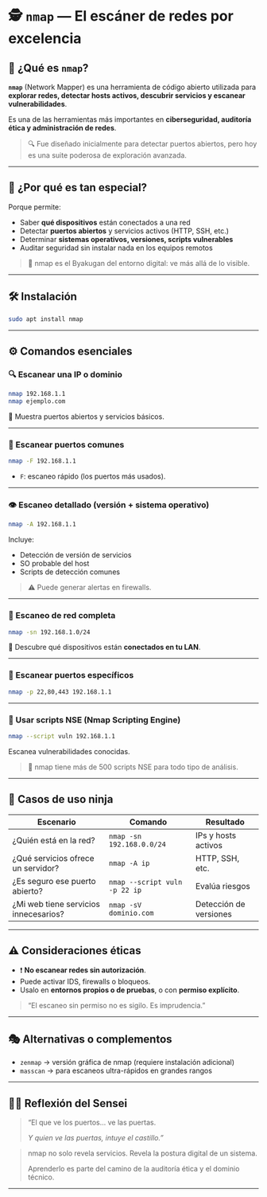 # 🕵️ `nmap` — El escáner de redes por excelencia

## 📌 ¿Qué es `nmap`?

**`nmap`** (Network Mapper) es una herramienta de código abierto utilizada para **explorar redes, detectar hosts activos, descubrir servicios y escanear vulnerabilidades**.

Es una de las herramientas más importantes en **ciberseguridad, auditoría ética y administración de redes**.

> 🔍 Fue diseñado inicialmente para detectar puertos abiertos, pero hoy es una suite poderosa de exploración avanzada.
> 

---

## 🧠 ¿Por qué es tan especial?

Porque permite:

- Saber **qué dispositivos** están conectados a una red
- Detectar **puertos abiertos** y servicios activos (HTTP, SSH, etc.)
- Determinar **sistemas operativos, versiones, scripts vulnerables**
- Auditar seguridad sin instalar nada en los equipos remotos

> 🧩 nmap es el Byakugan del entorno digital: ve más allá de lo visible.
> 

---

## 🛠️ Instalación

```bash
sudo apt install nmap
```

---

## ⚙️ Comandos esenciales

### 🔍 Escanear una IP o dominio

```bash
nmap 192.168.1.1
nmap ejemplo.com
```

🔸 Muestra puertos abiertos y servicios básicos.

---

### 🚪 Escanear puertos comunes

```bash
nmap -F 192.168.1.1
```

- `F`: escaneo rápido (los puertos más usados).

---

### 👁️ Escaneo detallado (versión + sistema operativo)

```bash
nmap -A 192.168.1.1
```

Incluye:

- Detección de versión de servicios
- SO probable del host
- Scripts de detección comunes

> ⚠️ Puede generar alertas en firewalls.
> 

---

### 📡 Escaneo de red completa

```bash
nmap -sn 192.168.1.0/24
```

🔹 Descubre qué dispositivos están **conectados en tu LAN**.

---

### 🔐 Escanear puertos específicos

```bash
nmap -p 22,80,443 192.168.1.1
```

---

### 🧪 Usar scripts NSE (Nmap Scripting Engine)

```bash
nmap --script vuln 192.168.1.1
```

Escanea vulnerabilidades conocidas.

> 🧠 nmap tiene más de 500 scripts NSE para todo tipo de análisis.
> 

---

## 🧩 Casos de uso ninja

| Escenario | Comando | Resultado |
| --- | --- | --- |
| ¿Quién está en la red? | `nmap -sn 192.168.0.0/24` | IPs y hosts activos |
| ¿Qué servicios ofrece un servidor? | `nmap -A ip` | HTTP, SSH, etc. |
| ¿Es seguro ese puerto abierto? | `nmap --script vuln -p 22 ip` | Evalúa riesgos |
| ¿Mi web tiene servicios innecesarios? | `nmap -sV dominio.com` | Detección de versiones |

---

## ⚠️ Consideraciones éticas

- ❗ **No escanear redes sin autorización**.
- Puede activar IDS, firewalls o bloqueos.
- Usalo en **entornos propios o de pruebas**, o con **permiso explícito**.

> “El escaneo sin permiso no es sigilo. Es imprudencia.”
> 

---

## 🎭 Alternativas o complementos

- `zenmap` → versión gráfica de nmap (requiere instalación adicional)
- `masscan` → para escaneos ultra-rápidos en grandes rangos

---

## 🧘‍♂️ Reflexión del Sensei

> “El que ve los puertos... ve las puertas.
> 
> 
> *Y quien ve las puertas, intuye el castillo.”*
> 

> nmap no solo revela servicios. Revela la postura digital de un sistema.
> 
> 
> Aprenderlo es parte del camino de la auditoría ética y el dominio técnico.
> 

---

